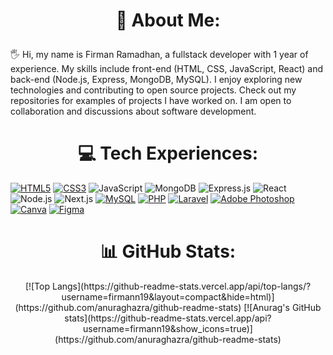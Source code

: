 # <div align="center">🎉 About Me:</div> <p> </p>
🖐 Hi, my name is Firman Ramadhan, a fullstack developer with 1 year of experience. My skills include front-end (HTML, CSS, JavaScript, React) and back-end (Node.js, Express, MongoDB, MySQL). I enjoy exploring new technologies and contributing to open source projects. Check out my repositories for examples of projects I have worked on. I am open to collaboration and discussions about software development.

# <div align="center">💻 Tech Experiences: </div>
[![HTML5](https://img.shields.io/badge/html5-%23E34F26.svg?style=for-the-badge&logo=html5&logoColor=white)](#)
[![CSS3](https://img.shields.io/badge/css3-%231572B6.svg?style=for-the-badge&logo=css3&logoColor=white)](#)
<img alt="JavaScript" src="https://img.shields.io/badge/javascript-%23323330.svg?style=for-the-badge&logo=javascript&logoColor=%23F7DF1E"/>
![MongoDB](https://img.shields.io/badge/mongodb-%2347A248.svg?style=for-the-badge&logo=mongodb&logoColor=white)
![Express.js](https://img.shields.io/badge/express.js-%23404d59.svg?style=for-the-badge&logo=express&logoColor=%2361DAFB)
![React](https://img.shields.io/badge/react-%2320232a.svg?style=for-the-badge&logo=react&logoColor=%2361DAFB)
![Node.js](https://img.shields.io/badge/node.js-6DA55F?style=for-the-badge&logo=node.js&logoColor=white)
![Next.js](https://img.shields.io/badge/next.js-%23000000.svg?style=for-the-badge&logo=next.js&logoColor=white)
[![MySQL](https://img.shields.io/badge/mysql-%2300f.svg?style=for-the-badge&logo=mysql&logoColor=white)](#) 
[![PHP](https://img.shields.io/badge/PHP-777BB4?style=for-the-badge&logo=php&logoColor=white)](#)
[![Laravel](https://img.shields.io/badge/Laravel-FF2D20?style=for-the-badge&logo=laravel&logoColor=white)](#)
[![Adobe Photoshop](https://img.shields.io/badge/adobephotoshop-%2331A8FF.svg?style=for-the-badge&logo=adobephotoshop&logoColor=white)](#) 
[![Canva](https://img.shields.io/badge/Canva-%2300C4CC.svg?&style=for-the-badge&logo=Canva&logoColor=white)](#)
[![Figma](https://img.shields.io/badge/Figma-F24E1E?style=for-the-badge&logo=figma&logoColor=white)](#)

# <div align="center">📊 GitHub Stats:</div>
  <p align="center">
  [![Top Langs](https://github-readme-stats.vercel.app/api/top-langs/?username=firmann19&layout=compact&hide=html)](https://github.com/anuraghazra/github-readme-stats) 
[![Anurag's GitHub stats](https://github-readme-stats.vercel.app/api?username=firmann19&show_icons=true)](https://github.com/anuraghazra/github-readme-stats)</p>

